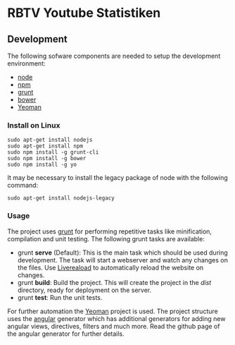 # RBTV Youtube Statistiken

## Development
The following sofware components are needed to setup the development environment:

 - [node](http://nodejs.org/)
 - [npm](https://www.npmjs.com/)
 - [grunt](http://gruntjs.com/)
 - [bower](http://bower.io/)
 - [Yeoman](http://yeoman.io/)

### Install on Linux

    sudo apt-get install nodejs
    sudo apt-get install npm
    sudo npm install -g grunt-cli
    sudo npm install -g bower
    sudo npm install -g yo

It may be necessary to install the legacy package of node with the following command:

    sudo apt-get install nodejs-legacy

### Usage
The project uses [grunt](http://gruntjs.com/) for performing repetitive tasks like minification, compilation and unit testing. The following grunt tasks are available:

 - grunt **serve** (Default): This is the main task which should be used during development. The task will start a webserver and watch any changes on the files. Use [Livereaload](http://livereload.com/) to automatically reload the website on changes.
 - grunt **build**: Build the project. This will create the project in the *dist* directory, ready for deployment on the server.
 - grunt **test**: Run the unit tests.

For further automation the [Yeoman](http://yeoman.io/) project is used. The project structure uses the [angular](https://github.com/yeoman/generator-angular) generator which has additional generators for adding new angular views, directives, filters and much more. Read the github page of the angular generator for further details.
